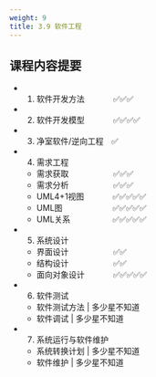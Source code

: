 ```yaml
---
weight: 9
title: 3.9 软件工程
---
```


## 课程内容提要
- 1. 软件开发方法&emsp; &emsp; &emsp;✅✅✅
- 2. 软件开发模型&emsp; &emsp; &emsp;✅✅✅✅
- 3. 净室软件/逆向工程&emsp;✅
- 4. 需求工程
  - 需求获取&emsp;&emsp; &emsp;&emsp; &emsp;✅✅✅
  - 需求分析&emsp;&emsp; &emsp;&emsp; &emsp;✅✅✅
  - UML4+1视图&emsp; &emsp; &emsp;✅✅✅✅✅
  - UML图&emsp;&emsp; &emsp;&emsp;&emsp;&emsp;✅✅✅✅✅
  - UML关系&emsp;&emsp;&emsp; &emsp;&emsp;✅✅✅✅✅
- 5. 系统设计
  - 界面设计&emsp; &emsp;&emsp; &emsp;&emsp;✅✅
  - 结构设计&emsp; &emsp;&emsp; &emsp;&emsp;✅✅
  - 面向对象设计&emsp; &emsp; &emsp;✅✅✅✅✅
- 6. 软件测试
  - 软件测试方法 | 多少星不知道
  - 软件调试  | 多少星不知道
- 7. 系统运行与软件维护
  - 系统转换计划  | 多少星不知道
  - 软件维护  | 多少星不知道